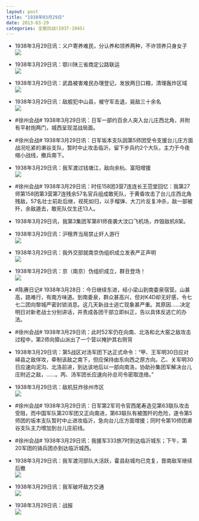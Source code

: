 ```yaml
---
layout: post
title: "1938年03月29日"
date: 2013-03-29
categories: 全面抗战(1937-1945)
---
```


<meta name="referrer" content="no-referrer" />

- 1938年3月29日讯：义户寄养难民，分认养和领养两种，不许领养只身女子 <br/><img src="https://ww4.sinaimg.cn/large/aca367d8jw1e371i0j4wkj.jpg" />

- 1938年3月29日讯：鄂川陕三省商定公路联运 <br/><img src="https://ww4.sinaimg.cn/large/aca367d8jw1e36zs2bwr1j.jpg" />

- 1938年3月29日讯：武昌被害难民办理登记，发放两日口粮，清理轰炸区域 <br/><img src="https://ww4.sinaimg.cn/large/aca367d8jw1e36ybe8uctj.jpg" />

- 1938年3月29日讯：敌舰犯中山县，被守军击退，毙敌三十余名 <br/><img src="https://ww2.sinaimg.cn/large/aca367d8jw1e36y1jeadoj.jpg" />

- #徐州会战# 1938年3月29日讯：日军一部约百余人突入台儿庄西北角，并附有平射炮两门，城西呈现混战局面。 

- #徐州会战# 1938年3月29日讯：日军坂本支队因第5师团受令支援台儿庄方面战况吃紧的濑谷支队，暂时中止攻击临沂。留下步兵约2个大队，主力于今夜缩小战线，撤兵南下。 

- 1938年3月29日讯：我军渡过钱塘江，敌向余杭、富阳增援 <br/><img src="https://ww4.sinaimg.cn/large/aca367d8jw1e36ukaugc3j.jpg" />

- #徐州会战# 1938年3月29日讯：时任158团3营7连连长王范堂回忆：我第27师第158团第3营第7连残余57名官兵组成敢死队，于黄昏攻击了台儿庄西北角残敌，57名壮士前赴后继，视死如归，以手榴弹、大刀片反复冲杀，敌一部被歼，余敌遁去，敢死队仅生还13人。 

- 1938年3月29日讯，我第3集团军第81师夜袭大汶口飞机场，炸毁敌机8架。 

- 1938年3月29日讯：沪租界当局禁止奸人游行 <br/><img src="https://ww4.sinaimg.cn/large/aca367d8jw1e36nmvhfhyj.jpg" />

- 1938年3月29日讯：我外交部就南京伪组织成立发表严正声明 <br/><img src="https://ww4.sinaimg.cn/large/aca367d8jw1e36k64iuylj.jpg" />

- 1938年3月29日讯：京（南京）伪组织成立，群丑登场！ <br/><img src="https://ww1.sinaimg.cn/large/aca367d8jw1e36ifxdyqvj.jpg" />

- #陈赓日记# 1938年3月28日：今日继续东进，经小梁山到南委泉宿营。山甚高，路难行，有南方味道。到南委泉，群众甚高兴，但对K4D却无好感，令七七二团向黎城严密封锁消息。这几天新战士逃亡现象甚严重。其原因......决定明日对新老战士分别讲话，并责成各团干部立即纠正，告以具体反逃亡的办法。 

- #徐州会战# 1938年3月29日讯：此时52军仍在向南、北洛和北大窑之敌攻击过程中，第2师向獐山派出了一个营以掩护其右侧背 

- 1938年3月29日讯：第5战区对汤军团下达正式命令：“甲、王军明30日应对峄县之敌佯攻，牵制该敌之南下，但应保持由东向西之原方向。乙、关军明30日应速向泥沟、北洛前进，到达该地后以一部向南洛，协助孙集团军解决台儿庄附近之敌，......。丙、汤军团长应速向孙总司令密取连络。”  

- 1938年3月29日讯：敌机狂炸徐州市区 <br/><img src="https://ww1.sinaimg.cn/large/aca367d8jw1e36d7q5k5jj.jpg" />

- #徐州会战# 1938年3月29日讯：日军第2军司令官西尾寿造见第63联队攻击受阻，而中国军队第20军团又正向南进，第63联队有被围歼的危险，遂令第5师团的坂本支队暂时中止进攻临沂，急向台儿庄方面增援；同时令第10师团濑谷支队主力增加到台儿庄前线。  

- #徐州会战# 1938年3月29日讯：我援军333旅7时到达临沂城东；下午，第20军团的骑兵团亦到达临沂城西。 

- 1938年3月29日讯：我军渡河部队大活跃，霍县赵城均已克复，晋南敌军继续后撤 <br/><img src="https://ww3.sinaimg.cn/large/aca367d8jw1e36a1893whj.jpg" />

- 1938年3月29日讯：我军破坏敌方交通 <br/><img src="https://ww3.sinaimg.cn/large/aca367d8jw1e369r62a6yj.jpg" />

- 1938年3月29日讯：战报 <br/><img src="https://ww4.sinaimg.cn/large/aca367d8jw1e368vlyvkdj.jpg" />

